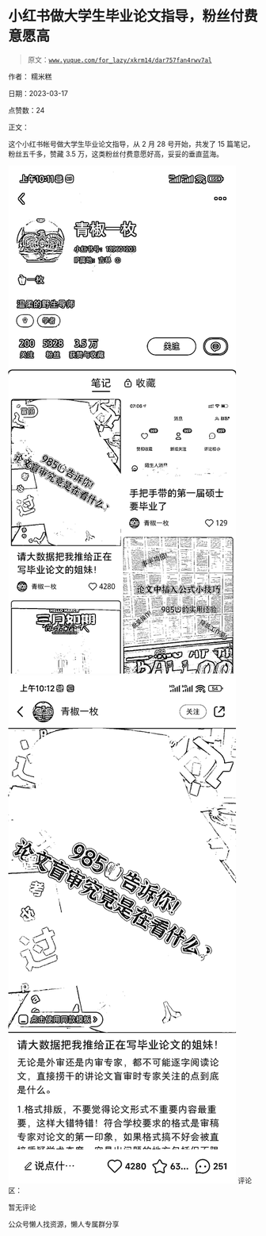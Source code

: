 # 小红书做大学生毕业论文指导，粉丝付费意愿高

> 原文：[`www.yuque.com/for_lazy/xkrm14/dar757fan4rwv7al`](https://www.yuque.com/for_lazy/xkrm14/dar757fan4rwv7al)



作者： 糯米糕



日期：2023-03-17



点赞数：24



正文：



这个小红书帐号做大学生毕业论文指导，从 2 月 28 号开始，共发了 15 篇笔记，粉丝五千多，赞藏 3.5 万，这类粉丝付费意愿好高，妥妥的垂直蓝海。



![](img/f2af0ecf0cef6bf265827de5cbbb767a.png)  <ne-p id="u8796bef9" data-lake-id="u8796bef9">![](img/9e021222ed19ee41bb980cbf27ad937f.png)  <ne-p id="u6f76d1ff" data-lake-id="u6f76d1ff">评论区：



暂无评论



公众号懒人找资源，懒人专属群分享

</ne-p></ne-p>